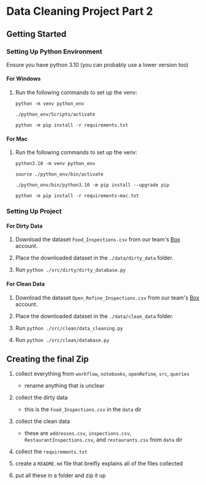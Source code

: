 # Data Cleaning Project Part 2

## Getting Started

### Setting Up Python Environment

Ensure you have python 3.10 (you can probably use a lower version too)

#### For Windows

1. Run the following commands to set up the venv:

   `python -m venv python_env`

   `./python_env/Scripts/activate`

   `python -m pip install -r requirements.txt`

#### For Mac

1. Run the following commands to set up the venv:

   `python3.10 -m venv python_env`

   `source ./python_env/bin/activate`

   `./python_env/bin/python3.10 -m pip install --upgrade pip`

   `python -m pip install -r requirements-mac.txt`

### Setting Up Project

#### For Dirty Data
1. Download the dataset `Food_Inspections.csv` from our team's [Box](https://uofi.app.box.com/folder/166723381455) account.

2. Place the downloaded dataset in the `./data/dirty_data` folder.

3. Run `python ./src/dirty/dirty_database.py`

#### For Clean Data
1. Download the dataset `Open_Refine_Inspections.csv` from our team's [Box](https://uofi.app.box.com/folder/166723381455) account.

2. Place the downloaded dataset in the `./data/clean_data` folder.

3. Run `python ./src/clean/data_cleaning.py`

4. Run `python ./src/clean/database.py`

## Creating the final Zip

1. collect everything from `workflow`, `notebooks`, `openRefine`, `src`, `queries`

   - rename anything that is unclear

2. collect the dirty data

   - this is the `Food_Inspections.csv` in the `data` dir

3. collect the clean data

   - these are `addresses.csv`, `inspections.csv`, `RestaurantInspections.csv`, and `restaurants.csv` from `data` dir

4. collect the `requirements.txt`

5. create a `README.md` file that breifly explains all of the files collected

6. put all these in a folder and zip it up
